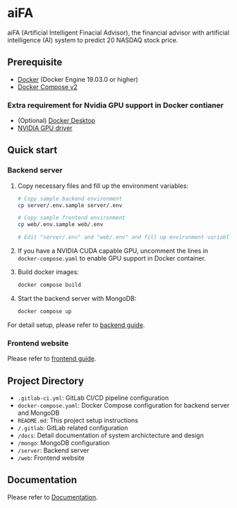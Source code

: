 # aiFA

aiFA (Artificial Intelligent Finacial Advisor), the financial advisor with
artificial intelligence (AI) system to predict 20 NASDAQ stock price.

## Prerequisite

- [Docker](https://docs.docker.com/get-docker/) (Docker Engine 19.03.0 or higher)
- [Docker Compose v2](https://docs.docker.com/compose/install/)

### Extra requirement for Nvidia GPU support in Docker contianer

- (Optional) [Docker Desktop](https://www.docker.com/products/docker-desktop/)
- [NVIDIA GPU driver](https://www.nvidia.com/download/index.aspx)

## Quick start

### Backend server

1. Copy necessary files and fill up the environment variables:

   ```bash
   # Copy sample backend environment
   cp server/.env.sample server/.env

   # Copy sample frontend environment
   cp web/.env.sample web/.env

   # Edit "server/.env" and "web/.env" and fill up environment variables
   ```

2. If you have a NVIDIA CUDA capable GPU, uncomment the lines in
   `docker-compose.yaml` to enable GPU support in Docker container.

3. Build docker images:

   ```bash
   docker compose build
   ```

4. Start the backend server with MongoDB:

   ```bash
   docker compose up
   ```

For detail setup, please refer to [backend guide](server/README.md).

### Frontend website

Please refer to [frontend guide](web/README.md).

## Project Directory

- `.gitlab-ci.yml`: GitLab CI/CD pipeline configuration
- `docker-compose.yaml`: Docker Compose configuration for backend server and MongoDB
- `README.md`: This project setup instructions
- `/.gitlab`: GitLab related configuration
- `/docs`: Detail documentation of system archictecture and design
- `/mongo`: MongoDB configuration
- `/server`: Backend server
- `/web`: Frontend website

## Documentation

Please refer to [Documentation](docs/README.md).
